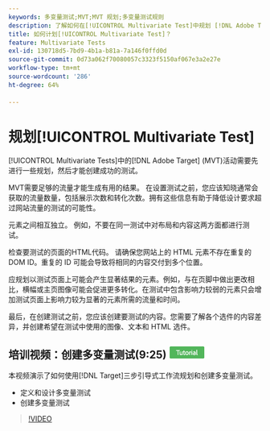 ```yaml
---
keywords: 多变量测试;MVT;MVT 规划;多变量测试规则
description: 了解如何在[!UICONTROL Multivariate Test]中规划 [!DNL Adobe Target] ，以便创建成功的测试。
title: 如何计划[!UICONTROL Multivariate Test]？
feature: Multivariate Tests
exl-id: 130718d5-7bd9-4b1a-b81a-7a146f0ffd0d
source-git-commit: 0d73a062f70080057c3323f5150af067e3a2e27e
workflow-type: tm+mt
source-wordcount: '286'
ht-degree: 64%

---
```


# 规划[!UICONTROL Multivariate Test]

[!UICONTROL Multivariate Tests]中的[!DNL Adobe Target] (MVT)活动需要先进行一些规划，然后才能创建成功的测试。

MVT需要足够的流量才能生成有用的结果。 在设置测试之前，您应该知晓通常会获取的流量数量，包括展示次数和转化次数。拥有这些信息有助于降低设计要求超过网站流量的测试的可能性。

元素之间相互独立。 例如，不要在同一测试中对布局和内容这两方面都进行测试。

检查要测试的页面的HTML代码。 请确保您网站上的 HTML 元素不存在重复的 DOM ID。重复的 ID 可能会导致将相同的内容交付到多个位置。

应规划以测试页面上可能会产生显著结果的元素。例如，与在页脚中做出更改相比，横幅或主页图像可能会促进更多转化。在测试中包含影响力较弱的元素只会增加测试页面上影响力较为显著的元素所需的流量和时间。

最后，在创建测试之前，您应该创建要测试的内容。您需要了解各个选件的内容差异，并创建希望在测试中使用的图像、文本和 HTML 选件。

## 培训视频：创建多变量测试(9:25) ![教程徽章](/help/main/assets/tutorial.png)

本视频演示了如何使用[!DNL Target]三步引导式工作流规划和创建多变量测试。

* 定义和设计多变量测试
* 创建多变量测试

>[!VIDEO](https://video.tv.adobe.com/v/30337?captions=chi_hans)
